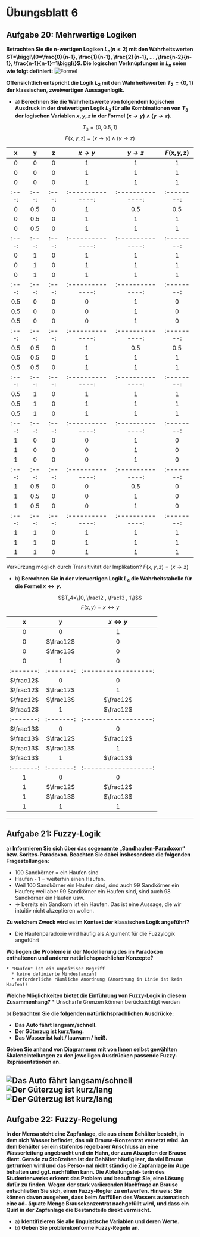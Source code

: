 # Übungsblatt 6

## Aufgabe 20: Mehrwertige Logiken
**Betrachten Sie die n-wertigen Logiken $L_n(n\leq 2)$ mit den Wahrheitswerten $T=\biggl\{0=\frac{0}{n-1}, \frac{1}{n-1}, \frac{2}{n-1}, ... ,\frac{n-2}{n-1}, \frac{n-1}{n-1}=1\biggl\}$. Die logischen Verknüpfungen in $L_n$ seien wie folgt definiert:**
![Formel](Formeln.png)

**Offensichtlich entspricht die Logik $L_2$ mit den Wahrheitswerten $T_2 = \{0, 1\}$ der klassischen, zweiwertigen Aussagenlogik.**

* a) **Berechnen Sie die Wahrheitswerte von folgendem logischen Ausdruck in der dreiwertigen Logik $L_3$ für alle Kombinationen von $T_3$ der logischen Variablen $x, y, z$ in der Formel $(x \rightarrow y) \land (y \rightarrow z)$.**

$$T_3=\{0, 0.5, 1\}$$
$$F(x,y,z)=(x \rightarrow y) \land (y \rightarrow z)$$

|   x   |   y   |   z   | $x\rightarrow y$ | $y\rightarrow z$ | $F(x,y,z)$ |
| :---: | :---: | :---: | :--------------: | :--------------: | :--------: |
|   0   |   0   |   0   |        1         |         1        |      1     |
|   0   |   0   |   0   |        1         |         1        |      1     |
|   0   |   0   |   0   |        1         |         1        |      1     |
| :---: | :---: | :---: | :--------------: | :--------------: | :--------: |
|   0   |  0.5  |   0   |        1         |        0.5       |     0.5    |
|   0   |  0.5  |   0   |        1         |         1        |      1     |
|   0   |  0.5  |   0   |        1         |         1        |      1     |
| :---: | :---: | :---: | :--------------: | :--------------: | :--------: |
|   0   |   1   |   0   |        1         |         1        |      1     |
|   0   |   1   |   0   |        1         |         1        |      1     |
|   0   |   1   |   0   |        1         |         1        |      1     |
| :---: | :---: | :---: | :--------------: | :--------------: | :--------: |
|  0.5  |   0   |   0   |        0         |         1        |      0     |
|  0.5  |   0   |   0   |        0         |         1        |      0     |
|  0.5  |   0   |   0   |        0         |         1        |      0     |
| :---: | :---: | :---: | :--------------: | :--------------: | :--------: |
|  0.5  |  0.5  |   0   |        1         |        0.5       |     0.5    |
|  0.5  |  0.5  |   0   |        1         |         1        |      1     |
|  0.5  |  0.5  |   0   |        1         |         1        |      1     |
| :---: | :---: | :---: | :--------------: | :--------------: | :--------: |
|  0.5  |   1   |   0   |        1         |         1        |      1     |
|  0.5  |   1   |   0   |        1         |         1        |      1     |
|  0.5  |   1   |   0   |        1         |         1        |      1     |
| :---: | :---: | :---: | :--------------: | :--------------: | :--------: |
|   1   |   0   |   0   |        0         |         1        |      0     |
|   1   |   0   |   0   |        0         |         1        |      0     |
|   1   |   0   |   0   |        0         |         1        |      0     |
| :---: | :---: | :---: | :--------------: | :--------------: | :--------: |
|   1   |  0.5  |   0   |        0         |        0.5       |      0     |
|   1   |  0.5  |   0   |        0         |         1        |      0     |
|   1   |  0.5  |   0   |        0         |         1        |      0     |
| :---: | :---: | :---: | :--------------: | :--------------: | :--------: |
|   1   |   1   |   0   |        1         |         1        |      1     |  
|   1   |   1   |   0   |        1         |         1        |      1     |
|   1   |   1   |   0   |        1         |         1        |      1     |

Verkürzung möglich durch Transitivität der Implikation? $F(x,y,z)=(x \rightarrow z)$

* b) **Berechnen Sie in der vierwertigen Logik $L_4$ die Wahrheitstabelle für die Formel $x \leftrightarrow y$.**

$$T_4=\{0, \frac12 , \frac13 , 1\}$$
$$F(x,y)= x \leftrightarrow y$$

|     x     |     y     | $x\leftrightarrow y$ |
| :-------: | :-------: | :------------------: |
|     0     |     0     |           1          |
|     0     | $\frac12$ |           0          |
|     0     | $\frac13$ |           0          |
|     0     |     1     |           0          |
| :-------: | :-------: | :------------------: |
| $\frac12$ |     0     |           0          |
| $\frac12$ | $\frac12$ |           1          |
| $\frac12$ | $\frac13$ |       $\frac12$      |
| $\frac12$ |     1     |       $\frac12$      |
| :-------: | :-------: | :------------------: |
| $\frac13$ |     0     |           0          |
| $\frac13$ | $\frac12$ |       $\frac12$      |
| $\frac13$ | $\frac13$ |           1          |
| $\frac13$ |     1     |       $\frac13$      |
| :-------: | :-------: | :------------------: |
|     1     |     0     |           0          |
|     1     | $\frac12$ |       $\frac12$      |
|     1     | $\frac13$ |       $\frac13$      |
|     1     |     1     |           1          |

---
## Aufgabe 21: Fuzzy-Logik
a) **Informieren Sie sich über das sogenannte „Sandhaufen-Paradoxon“ bzw. Sorites-Paradoxon. Beachten Sie dabei insbesondere die folgenden Fragestellungen:**

 * 100 Sandkörner = ein Haufen sind
 * Haufen - 1 = weiterhin einen Haufen.
 * Weil 100 Sandkörner ein Haufen sind, sind auch 99 Sandkörner ein Haufen; weil aber 99 Sandkörner ein Haufen sind, sind auch 98 Sandkörner ein Haufen usw.
 * -> bereits ein Sandkorn ist ein Haufen.
Das ist eine Aussage, die wir intuitiv nicht akzeptieren wollen.

 **Zu welchem Zweck wird es im Kontext der klassischen Logik angeführt?**
 * Die Haufenparadoxie wird häufig als Argument für die Fuzzylogik angeführt

  **Wo liegen die Probleme in der Modellierung des im Paradoxon enthaltenen und anderer natürlichsprachlicher Konzepte?**

    * "Haufen" ist ein unpräziser Begriff
      * keine definierte Mindestanzahl
      * erforderliche räumliche Anordnung (Anordnung in Linie ist kein Haufen!)

  **Welche Möglichkeiten bietet die Einführung von Fuzzy-Logik in diesem Zusammenhang?**
    * Unscharfe Grenzen können berücksichtigt werden

b) **Betrachten Sie die folgenden natürlichsprachlichen Ausdrücke:**
 * **Das Auto fährt langsam/schnell.**
 * **Der Güterzug ist kurz/lang.**
 * **Das Wasser ist kalt / lauwarm / heiß.**

**Geben Sie anhand von Diagrammen mit von Ihnen selbst gewählten Skaleneinteilungen zu den jeweiligen Ausdrücken passende Fuzzy-Repräsentationen an.**

![Das Auto fährt langsam/schnell](21b_auto.svg)
![Der Güterzug ist kurz/lang](21b_zug.svg)
![Der Güterzug ist kurz/lang](21b_wasser.svg)
---
## Aufgabe 22: Fuzzy-Regelung
**In der Mensa steht eine Zapfanlage, die aus einem Behälter besteht, in dem sich Wasser befindet, das mit Brause-Konzentrat versetzt wird. An dem Behälter sei ein stufenlos regelbarer Anschluss an eine Wasserleitung angebracht und ein Hahn, der zum Abzapfen der Brause dient.
Gerade zu Stoßzeiten ist der Behälter häufig leer, da viel Brause getrunken wird und das Perso- nal nicht ständig die Zapfanlage im Auge behalten und ggf. nachfüllen kann. Die Abteilungslei- terin des Studentenwerks erkennt das Problem und beauftragt Sie, eine Lösung dafür zu finden. Wegen der stark variierenden Nachfrage an Brause entschließen Sie sich, einen Fuzzy-Regler zu entwerfen.
Hinweis: Sie können davon ausgehen, dass beim Auffüllen des Wassers automatisch eine ad- äquate Menge Brausekonzentrat nachgefüllt wird, und dass ein Quirl in der Zapfanlage die Bestandteile direkt vermischt.**
* a) **Identifizieren Sie alle linguistische Variablen und deren Werte.**
* b) **Geben Sie problemkonforme Fuzzy-Regeln an.**
